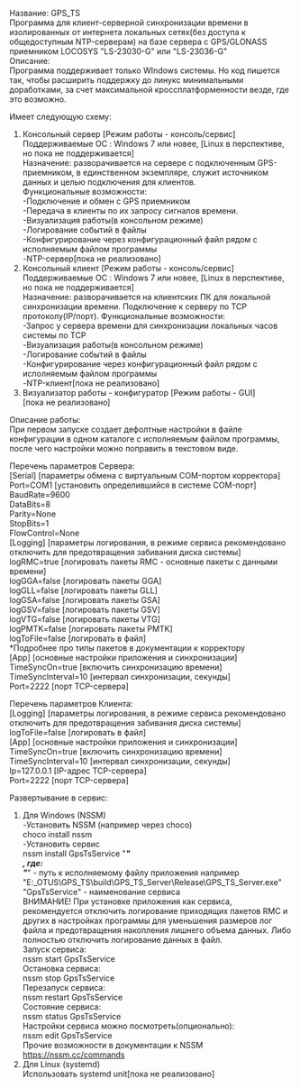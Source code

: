 Название: GPS_TS  
Программа для клиент-серверной синхронизации времени в изолированных от интернета локальных сетях(без доступа к общедоступным NTP-серверам) 
на базе сервера с GPS/GLONASS приемником LOCOSYS "LS-23030-G" или "LS-23036-G"  
Описание:  
Программа поддерживает только WIndows системы. Но код пишется так, чтобы расширить поддержку до линукс минимальными доработками,
за счет максимальной кроссплатформенности везде, где это возможно.  

Имеет следующую схему:  
1. Консольный сервер [Режим работы - консоль/сервис]  
Поддерживаемые ОС : Windows 7 или новее, [Linux в перспективе, но пока не поддерживается]  
Назначение: разворачивается на сервере с подключенным GPS-приемником, в единственном экземпляре, служит источником данных и целью подключения для клиентов.  
Функциональные возможности:  
-Подключение и обмен с GPS приемником  
-Передача в клиенты по их запросу сигналов времени.  
-Визуализация работы(в консольном режиме)  
-Логирование событий в файлы  
-Конфигурирование через конфигурационный файл рядом с исполняемым файлом программы  
-NTP-сервер[пока не реализовано]  
2. Консольный клиент [Режим работы - консоль/сервис]  
Поддерживаемые ОС : Windows 7 или новее, [Linux в перспективе, но пока не поддерживается]  
Назначение: разворачивается на клиентских ПК для локальной синхронизации времени. Подключение к серверу по TCP протоколу(IP/порт).
Функциональные возможности:  
-Запрос у сервера времени для синхронизации локальных часов системы по TCP  
-Визуализация работы(в консольном режиме)  
-Логирование событий в файлы  
-Конфигурирование через конфигурационный файл рядом с исполняемым файлом программы  
-NTP-клиент[пока не реализовано]  
3. Визуализатор работы - конфигуратор [Режим работы - GUI]  
[пока не реализовано]  

Описание работы:  
При первом запуске создает дефолтные настройки в файле конфигурации в одном каталоге с исполняемым файлом программы, после чего настройки можно поправить в текстовом виде.  

Перечень параметров Сервера:  
[Serial] [параметры обмена с виртуальным COM-портом корректора]  
Port=COM1 [установить определившийся в системе COM-порт]  
BaudRate=9600  
DataBits=8  
Parity=None  
StopBits=1  
FlowControl=None  
[Logging] [параметры логирования, в режиме сервиса рекомендовано отключить для предотвращения забивания диска системы]  
logRMC=true [логировать пакеты RMC - основные пакеты с данными времени]  
logGGA=false [логировать пакеты GGA]  
logGLL=false [логировать пакеты GLL]  
logGSA=false [логировать пакеты GSA]  
logGSV=false [логировать пакеты GSV]  
logVTG=false [логировать пакеты VTG]  
logPMTK=false [логировать пакеты PMTK]  
logToFile=false [логировать в файл]  
*Подробнее про типы пакетов в документации к корректору  
[App] [основные настройки приложения и синхронизации]  
TimeSyncOn=true [включить синхронизацию времени]  
TimeSyncInterval=10 [интервал синхронизации, секунды]  
Port=2222 [порт TCP-сервера]  

Перечень параметров Клиента:  
[Logging] [параметры логирования, в режиме сервиса рекомендовано отключить для предотвращения забивания диска системы]  
logToFile=false [логировать в файл]  
[App] [основные настройки приложения и синхронизации]  
TimeSyncOn=true [включить синхронизацию времени]  
TimeSyncInterval=10 [интервал синхронизации, секунды]  
Ip=127.0.0.1 [IP-адрес TCP-сервера]  
Port=2222 [порт TCP-сервера]  

Развертывание в сервис:  
1. Для Windows (NSSM)  
-Установить NSSM (например через choco)  
choco install nssm  
-Установить сервис  
nssm install GpsTsService "***"  
, где:  
"***" - путь к исполняемому файлу приложения например "E:\_OTUS\GPS_TS\build\GPS_TS_Server\Release\GPS_TS_Server.exe"  
"GpsTsService" - наименование сервиса  
ВНИМАНИЕ! При установке приложения как сервиса, рекомендуется отключить логирование приходящих пакетов RMC и других в настройках программы для уменьшения размеров лог файла 
и предотвращения накопления лишнего объема данных. Либо полностью отключить логирование данных в файл.  
Запуск сервиса:  
nssm start GpsTsService  
Остановка сервиса:  
nssm stop GpsTsService  
Перезапуск сервиса:  
nssm restart GpsTsService  
Состояние сервиса:  
nssm status GpsTsService  
Настройки сервиса можно посмотреть(опционально):  
nssm edit GpsTsService  
Прочие возможности в документации к NSSM https://nssm.cc/commands  
2. Для Linux (systemd)  
Использовать systemd unit[пока не реализовано]  